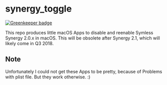 # synergy_toggle

[![Greenkeeper badge](https://badges.greenkeeper.io/bjesuiter/synergy_toggle.svg)](https://greenkeeper.io/)

This repo produces little macOS Apps to disable and reenable Symless Synergy 2.0.x in macOS. This will be obsolete after Synergy 2.1, which will likely come in Q3 2018.


## Note 

Unfortunately I could not get these Apps to be pretty, because of Problems with plist file. 
But they work otherwise. :)
